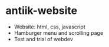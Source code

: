 # antiik-website

* Website: html, css, javascript
* Hamburger menu and scrolling page
* Test and trial of webdev 
